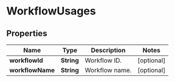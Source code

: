 # WorkflowUsages

## Properties
Name | Type | Description | Notes
------------ | ------------- | ------------- | -------------
**workflowId** | **String** | Workflow ID. |  [optional]
**workflowName** | **String** | Workflow name. |  [optional]
